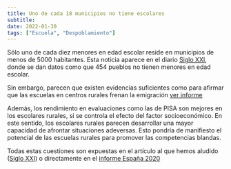 ```yaml
---
title: Uno de cada 18 municipios no tiene escolares
subtitle: 
date: 2022-01-30
tags: ["Escuela", "Despoblamiento"]
---
```


Sólo uno de cada diez menores en edad escolar reside en municipios de menos de 5000 habitantes. Esta noticia aparece en el diario [Siglo XXI](https://www.diariosigloxxi.com/texto-diario/mostrar/3413120/454-pueblos-no-tienen-ninos-edad-escolar?mobile=0), donde se dan datos como que 454 pueblos no tienen menores en edad escolar. 

Sin embargo, parecen que existen evidencias suficientes como para afirmar que las escuelas en centros rurales frenan la emigración [ver informe](https://blogs.comillas.edu/informeespana/wp-content/uploads/sites/93/2020/10/Informe-Espana-2020-Cap.-2-1.pdf)

Además, los rendimiento en evaluaciones como las de PISA son mejores en los escolares rurales, si se controla el efecto del factor socioeconómico. En este sentido, los escolares rurales parecen desarrollar una mayor capacidad de afrontar situaciones adeversas. Esto pondría de manifiesto el potencial de las escuelas rurales para promover las competencias blandas. 

Todas estas cuestiones son expuestas en el artículo al que hemos aludido ([Siglo XXI](https://www.diariosigloxxi.com/texto-diario/mostrar/3413120/454-pueblos-no-tienen-ninos-edad-escolar?mobile=0)) o directamente en el [informe España 2020 ](https://blogs.comillas.edu/informeespana/wp-content/uploads/sites/93/2020/10/Informe-Espana-2020-Cap.-2-1.pdf)
